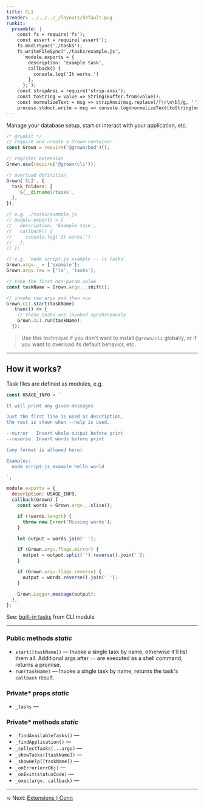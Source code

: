 ```yaml
---
title: CLI
$render: ../../../_/layouts/default.pug
runkit:
  preamble: |
    const fs = require('fs');
    const assert = require('assert');
    fs.mkdirSync('./tasks');
    fs.writeFileSync('./tasks/example.js',
      `module.exports = {
        description: 'Example task',
        callback() {
          console.log('It works.')
        },
      };`);
    const stripAnsi = require('strip-ansi');
    const toString = value => String(Buffer.from(value));
    const normalizeText = msg => stripAnsi(msg.replace(/[\r\n\b]/g, ''));
    process.stdout.write = msg => console.log(normalizeText(toString(msg)));
---
```


Manage your database setup, start or interact with your application, etc.


```js
/* @runkit */
// require and create a Grown-container
const Grown = require('@grown/bud')();

// register extension
Grown.use(require('@grown/cli'));

// overload definition
Grown('CLI', {
  task_folders: [
    `${__dirname}/tasks`,
  ],
});

// e.g. ./tasks/example.js
// module.exports = {
//   description: 'Example task',
//   callback() {
//     console.log('It works.')
//   },
// };

// e.g. `node script.js example -- ls tasks`
Grown.argv._ = ['example'];
Grown.argv.raw = ['ls', 'tasks'];

// take the first non-param value
const taskName = Grown.argv._.shift();

// invoke raw args and then run
Grown.CLI.start(taskName)
  .then(() => {
    // these tasks are invoked synchronously
    Grown.CLI.run(taskName);
  });
```

> Use this technique if you don't want to install `@grown/cli` globally, or
> if you want to overload its default behavior, etc.

---

## How it works?

Task files are defined as modules, e.g.

```js
const USAGE_INFO = `

It will print any given messages

Just the first line is used as description,
the rest is shown when --help is used.

--mirror   Invert whole output before print
--reverse  Invert words before print

(any format is allowed here)

Examples:
  node script.js example hello world

`;

module.exports = {
  description: USAGE_INFO,
  callback(Grown) {
    const words = Grown.argv._.slice();

    if (!words.length) {
      throw new Error('Missing words');
    }

    let output = words.join(' ');

    if (Grown.argv.flags.mirror) {
      output = output.split('').reverse().join('');
    }

    if (Grown.argv.flags.reverse) {
      output = words.reverse().join(' ');
    }

    Grown.Logger.message(output);
  },
};
```

See: [built-in tasks](https://github.com/pateketrueke/grown/tree/master/packages/cli/bin/tasks) from CLI module

---

### Public methods <var>static</var>

- `start([taskName])` &mdash; Invoke a single task by name, otherwise it'll list them all.
  Additional args after `--` are executed as a shell command, returns a promise.
- `run(taskName)` &mdash; Invoke a single task by name, returns the task's `callback` result.

### Private* props <var>static</var>

- `_tasks` &mdash;

### Private* methods <var>static</var>

- `_findAvailableTasks()` &mdash;
- `_findApplication()` &mdash;
- `_collectTasks(...args)` &mdash;
- `_showTasks([taskName])` &mdash;
- `_showHelp([taskName])` &mdash;
- `_onError(errObj)` &mdash;
- `_onExit(statusCode)` &mdash;
- `_exec(argv, callback)` &mdash;

---

➯ Next: [Extensions &rangle; Conn](./docs/extensions/conn)
